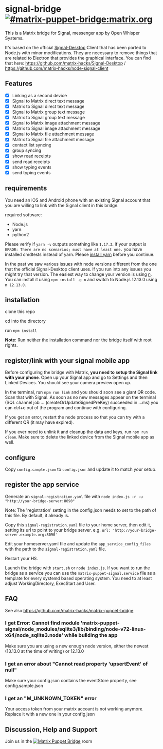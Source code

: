 # signal-bridge [![#matrix-puppet-bridge:matrix.org](https://img.shields.io/matrix/matrix-puppet-bridge:matrix.org.svg?label=%23matrix-puppet-bridge%3Amatrix.org&logo=matrix&server_fqdn=matrix.org)](https://matrix.to/#/#matrix-puppet-bridge:matrix.org)

This is a Matrix bridge for Signal, messenger app by Open Whisper Systems.

It's based on the official [Signal-Desktop](https://github.com/WhisperSystems/Signal-Desktop) Client that has been ported to Node.js with minor modifications. They are necessary to remove things that are related to Electron that provides the graphical interface. You can find that here: https://github.com/matrix-hacks/Signal-Desktop / https://github.com/matrix-hacks/node-signal-client

## Features

- [x] Linking as a second device
- [x] Signal to Matrix direct text message
- [x] Matrix to Signal direct text message
- [x] Signal to Matrix group text message
- [x] Matrix to Signal group text message
- [x] Signal to Matrix image attachment message
- [x] Matrix to Signal image attachment message
- [x] Signal to Matrix file attachment message
- [x] Matrix to Signal file attachment message
- [x] contact list syncing
- [x] group syncing
- [x] show read receipts
- [x] send read receipts
- [x] show typing events
- [x] send typing events

## requirements

You need an iOS and Android phone with an existing Signal account that you are willing to link with the Signal client in this bridge.

required software:
- Node.js
- yarn
- python2

Please verify if `yarn -v` outputs something like `1.17.3`. If your output is `ERROR: There are no scenarios; must have at least one.` you have installed cmdtests instead of yarn. Please [install yarn](https://yarnpkg.com/en/docs/install) before you continue.

In the past we saw various issues with node versions different from the one that the official Signal-Desktop client uses. If you run into any issues you might try that version. The easiest way to change your version is using [n](https://www.npmjs.com/package/n). You can install it using `npm install -g n` and switch to Node.js 12.13.0 using `n 12.13.0`.

## installation

clone this repo

cd into the directory

run `npm install`

**Note:** Run neither the installation command nor the bridge itself with root rights.

## register/link with your signal mobile app

Before configuring the bridge with Matrix, **you need to setup the Signal link with your phone**.
Open up your Signal app and go to Settings and then Linked Devices.
You should see your camera preview open up.

In the terminal, run `npm run link` and you should soon see a giant QR code. Scan that with Signal.
As soon as no new messages appear on the terminal (SQL channel job ... (createOrUpdateSignedPreKey) succeeded in ...ms) you can ctrl+c out of the program and continue with configuring.

If you get an error, restart the node process so that you can try with a different QR (it may have expired).

If you ever need to unlink it and cleanup the data and keys, run `npm run clean`.
Make sure to delete the linked device from the Signal mobile app as well.

## configure

Copy `config.sample.json` to `config.json` and update it to match your setup.

## register the app service

Generate an `signal-registration.yaml` file with `node index.js -r -u "http://your-bridge-server:8090"`

Note: The 'registration' setting in the config.json needs to set to the path of this file. By default, it already is.

Copy this `signal-registration.yaml` file to your home server, then edit it, setting its url to point to your bridge server. e.g. `url: 'http://your-bridge-server.example.org:8090'`

Edit your homeserver.yaml file and update the `app_service_config_files` with the path to the `signal-registration.yaml` file.

Restart your HS.

Launch the bridge with `start.sh` or `node index.js`. If you want to run the bridge as a service you can use the `matrix-puppet-signal.service` file as a template for every systemd based operating system. You need to at least adjust WorkingDirectory, ExecStart and User.


## FAQ
See also https://github.com/matrix-hacks/matrix-puppet-bridge

### I get Error: Cannot find module 'matrix-puppet-signal/node_modules/sqlite3/lib/binding/node-v72-linux-x64/node_sqlite3.node' while building the app
Make sure you are using a new enough node version, either the newest (13.13.0 at the time of writing) or 12.13.0

### I get an error about "Cannot read property 'upsertEvent' of null"
Make sure your config.json contains the eventStore property, see config.sample.json

### I get an "M_UNKNOWN_TOKEN" error
Your access token from your matrix account is not working anymore. Replace it with a new one in your config.json



## Discussion, Help and Support

Join us in the [![Matrix Puppet Bridge](https://user-images.githubusercontent.com/13843293/52007839-4b2f6580-24c7-11e9-9a6c-14d8fc0d0737.png)](https://matrix.to/#/#matrix-puppet-bridge:matrix.org) room

